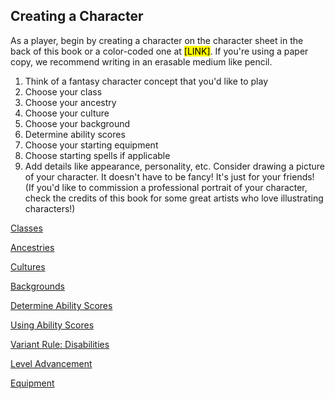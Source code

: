 ## Creating a Character

As a player, begin by creating a character on the character sheet in the back of this book or a color-coded one at <mark>[LINK]</mark>. <!-- Link to be determined -->
If you're using a paper copy, we recommend writing in an erasable medium like pencil.

1. Think of a fantasy character concept that you'd like to play
2. Choose your class
3. Choose your ancestry
4. Choose your culture
5. Choose your background
6. Determine ability scores
7. Choose your starting equipment
8. Choose starting spells if applicable
9. Add details like appearance, personality, etc.
   Consider drawing a picture of your character.
   It doesn't have to be fancy!
   It's just for your friends!
   (If you'd like to commission a professional portrait of your character, check the credits of this book for some great artists who love illustrating characters!)

[Classes](./Classes/Classes.md)

[Ancestries](./Ancestries/Ancestries.md)

[Cultures](./Cultures/Cultures.md)

[Backgrounds](./Backgrounds/Backgrounds.md)

[Determine Ability Scores](./Determine_Ability_Scores/Determine_Ability_Scores.md)

[Using Ability Scores](./Using_Ability_Scores/Using_Ability_Scores.md)

[Variant Rule: Disabilities](./Disabilities/Disabilities.md)

[Level Advancement](./Level_Advancement/Level_Advancement.md)

[Equipment](./Equipment/Equipment.md)
